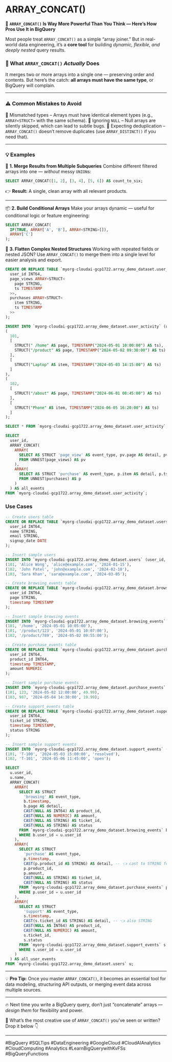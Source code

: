 
# ARRAY_CONCAT()

🚀 **`ARRAY_CONCAT()` Is Way More Powerful Than You Think — Here’s How Pros Use It in BigQuery**

Most people treat `ARRAY_CONCAT()` as a simple “array joiner.” But in real-world data engineering, it’s a **core tool** for building *dynamic, flexible, and deeply nested* query results.


### 🧠 What `ARRAY_CONCAT()` *Actually* Does

It merges two or more arrays into a single one — preserving order and contents.
But here’s the catch: **all arrays must have the same type**, or BigQuery will complain.

---

### ⚠️ Common Mistakes to Avoid

🚫 Mismatched types – Arrays must have identical element types (e.g., `ARRAY<STRUCT>` with the same schema).
🚫 Ignoring `NULL` – Null arrays are silently skipped, which can lead to subtle bugs.
🚫 Expecting deduplication – `ARRAY_CONCAT()` doesn’t remove duplicates (use `ARRAY_DISTINCT()` if you need that).

---

### 💡 Examples

🔁 **1. Merge Results from Multiple Subqueries**
Combine different filtered arrays into one — *without* messy `UNION`s:

```sql
SELECT ARRAY_CONCAT([1, 2], [3, 4], [5, 6]) AS count_to_six;
```

👉 **Result:** A single, clean array with all relevant products.

---

📦 **2. Build Conditional Arrays**
Make your arrays dynamic — useful for conditional logic or feature engineering:

```sql
SELECT ARRAY_CONCAT(
  IF(TRUE, ARRAY['A', 'B'], ARRAY<STRING>[]),
  ARRAY['C']
);
```

🔧 **3. Flatten Complex Nested Structures**
Working with repeated fields or nested JSON? Use `ARRAY_CONCAT()` to merge them into a single level for easier analysis and export.

```sql
CREATE OR REPLACE TABLE `myorg-cloudai-gcp1722.array_demo_dataset.user_activity` (
  user_id INT64,
  page_views ARRAY<STRUCT<
    page STRING,
    ts TIMESTAMP
  >>,
  purchases ARRAY<STRUCT<
    item STRING,
    ts TIMESTAMP
  >>
);
```

```sql
INSERT INTO `myorg-cloudai-gcp1722.array_demo_dataset.user_activity` (user_id, page_views, purchases) VALUES
(
  101,
  [
    STRUCT(" /home" AS page, TIMESTAMP("2024-05-01 10:00:00") AS ts),
    STRUCT("/product" AS page, TIMESTAMP("2024-05-02 09:30:00") AS ts)
  ],
  [
    STRUCT("Laptop" AS item, TIMESTAMP("2024-05-03 14:15:00") AS ts)
  ]
),
(
  102,
  [
    STRUCT("/about" AS page, TIMESTAMP("2024-06-01 08:45:00") AS ts)
  ],
  [
    STRUCT("Phone" AS item, TIMESTAMP("2024-06-05 16:20:00") AS ts)
  ]
);
```

```sql
SELECT * FROM `myorg-cloudai-gcp1722.array_demo_dataset.user_activity`;
```


```sql
SELECT
  user_id,
  ARRAY_CONCAT(
    ARRAY(
      SELECT AS STRUCT 'page_view' AS event_type, pv.page AS detail, pv.ts AS event_timestamp
      FROM UNNEST(page_views) AS pv
    ),
    ARRAY(
      SELECT AS STRUCT 'purchase' AS event_type, p.item AS detail, p.ts AS event_timestamp
      FROM UNNEST(purchases) AS p
    )
  ) AS all_events
FROM `myorg-cloudai-gcp1722.array_demo_dataset.user_activity`;
```


### Use Cases

```sql
-- Create users table
CREATE OR REPLACE TABLE `myorg-cloudai-gcp1722.array_demo_dataset.users` (
  user_id INT64,
  name STRING,
  email STRING,
  signup_date DATE
);
```


```sql
-- Insert sample users
INSERT INTO `myorg-cloudai-gcp1722.array_demo_dataset.users` (user_id, name, email, signup_date) VALUES
(101, 'Alice Wong', 'alice@example.com', '2024-01-15'),
(102, 'John Patel', 'john@example.com', '2024-02-10'),
(103, 'Sara Khan', 'sara@example.com', '2024-03-05');
```


```sql
-- Create browsing_events table
CREATE OR REPLACE TABLE `myorg-cloudai-gcp1722.array_demo_dataset.browsing_events` (
  user_id INT64,
  page STRING,
  timestamp TIMESTAMP
);
```


```sql
-- Insert sample browsing events
INSERT INTO `myorg-cloudai-gcp1722.array_demo_dataset.browsing_events` (user_id, page, timestamp) VALUES
(101, '/home', '2024-05-01 10:05:00'),
(101, '/product/123', '2024-05-01 10:07:00'),
(102, '/product/789', '2024-05-02 09:55:00');
```


```sql
-- Create purchase_events table
CREATE OR REPLACE TABLE `myorg-cloudai-gcp1722.array_demo_dataset.purchase_events` (
  user_id INT64,
  product_id INT64,
  timestamp TIMESTAMP,
  amount NUMERIC
);
```


```sql
-- Insert sample purchase events
INSERT INTO `myorg-cloudai-gcp1722.array_demo_dataset.purchase_events` (user_id, product_id, timestamp, amount) VALUES
(101, 123, '2024-05-02 12:00:00', 49.99),
(103, 987, '2024-05-04 14:30:00', 19.99);
```

```sql
-- Create support_events table
CREATE OR REPLACE TABLE `myorg-cloudai-gcp1722.array_demo_dataset.support_events` (
  user_id INT64,
  ticket_id STRING,
  timestamp TIMESTAMP,
  status STRING
);
```


```sql
-- Insert sample support events
INSERT INTO `myorg-cloudai-gcp1722.array_demo_dataset.support_events` (user_id, ticket_id, timestamp, status) VALUES
(101, 'T-100', '2024-05-03 15:00:00', 'resolved'),
(102, 'T-101', '2024-05-06 11:45:00', 'open');
```


```sql
SELECT
  u.user_id,
  u.name,
  ARRAY_CONCAT(
    ARRAY(
      SELECT AS STRUCT
        'browsing' AS event_type,
        b.timestamp,
        b.page AS detail,
        CAST(NULL AS INT64) AS product_id,
        CAST(NULL AS NUMERIC) AS amount,
        CAST(NULL AS STRING) AS ticket_id,
        CAST(NULL AS STRING) AS status
      FROM `myorg-cloudai-gcp1722.array_demo_dataset.browsing_events` b
      WHERE b.user_id = u.user_id
    ),
    ARRAY(
      SELECT AS STRUCT
        'purchase' AS event_type,
        p.timestamp,
        CAST(p.product_id AS STRING) AS detail, -- 👈 cast to STRING for consistency
        p.product_id,
        p.amount,
        CAST(NULL AS STRING) AS ticket_id,
        CAST(NULL AS STRING) AS status
      FROM `myorg-cloudai-gcp1722.array_demo_dataset.purchase_events` p
      WHERE p.user_id = u.user_id
    ),
    ARRAY(
      SELECT AS STRUCT
        'support' AS event_type,
        s.timestamp,
        CAST(s.ticket_id AS STRING) AS detail, -- 👈 also STRING
        CAST(NULL AS INT64) AS product_id,
        CAST(NULL AS NUMERIC) AS amount,
        s.ticket_id,
        s.status
      FROM `myorg-cloudai-gcp1722.array_demo_dataset.support_events` s
      WHERE s.user_id = u.user_id
    )
  ) AS all_user_events
FROM `myorg-cloudai-gcp1722.array_demo_dataset.users` u;
```


---

💡 **Pro Tip:** Once you master `ARRAY_CONCAT()`, it becomes an essential tool for data modeling, structuring API outputs, or merging event data across multiple sources.

---

🔥 Next time you write a BigQuery query, don’t just “concatenate” arrays — *design them* for flexibility and power.

💭 What’s the most creative use of `ARRAY_CONCAT()` you’ve seen or written? Drop it below 👇

---

#BigQuery #SQLTips #DataEngineering #GoogleCloud #CloudAIAnalytics #CloudComputing #Analytics #LearnBigQuerywithKvFSs #BigQueryFunctions

